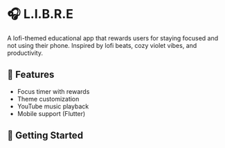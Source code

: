 # 🎧 L.I.B.R.E

A lofi-themed educational app that rewards users for staying focused and not using their phone. Inspired by lofi beats, cozy violet vibes, and productivity.

## 🧠 Features
- Focus timer with rewards
- Theme customization
- YouTube music playback
- Mobile support (Flutter)

## 🚀 Getting Started
